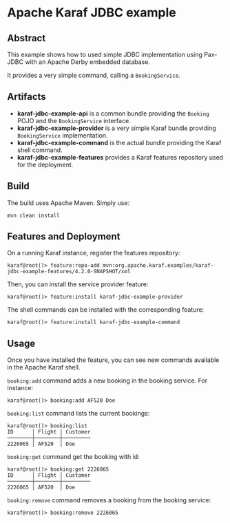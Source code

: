 # Apache Karaf JDBC example

## Abstract

This example shows how to used simple JDBC implementation using Pax-JDBC with an Apache Derby embedded database.

It provides a very simple command, calling a `BookingService`.

## Artifacts

* **karaf-jdbc-example-api** is a common bundle providing the `Booking` POJO and the `BookingService` interface.
* **karaf-jdbc-example-provider** is a very simple Karaf bundle providing `BookingService` implementation.
* **karaf-jdbc-example-command** is the actual bundle providing the Karaf shell command.
* **karaf-jdbc-example-features** provides a Karaf features repository used for the deployment.

## Build

The build uses Apache Maven. Simply use:

```
mvn clean install
```

## Features and Deployment

On a running Karaf instance, register the features repository:

```
karaf@root()> feature:repo-add mvn:org.apache.karaf.examples/karaf-jdbc-example-features/4.2.0-SNAPSHOT/xml
```

Then, you can install the service provider feature:

```
karaf@root()> feature:install karaf-jdbc-example-provider
```

The shell commands can be installed with the corresponding feature:

```
karaf@root()> feature:install karaf-jdbc-example-command
```

## Usage

Once you have installed the feature, you can see new commands available in the Apache Karaf shell.

`booking:add` command adds a new booking in the booking service. For instance:

```
karaf@root()> booking:add AF520 Doe
```

`booking:list` command lists the current bookings:

```
karaf@root()> booking:list
ID      │ Flight │ Customer
────────┼────────┼─────────
2226065 │ AF520  │ Doe
```

`booking:get` command get the booking with id:

```
karaf@root()> booking:get 2226065
ID      │ Flight │ Customer
────────┼────────┼─────────
2226065 │ AF520  │ Doe
```

`booking:remove` command removes a booking from the booking service:

```
karaf@root()> booking:remove 2226065
```